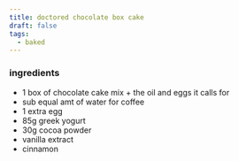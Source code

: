 ```yaml
---
title: doctored chocolate box cake
draft: false
tags:
  - baked
---
```


### ingredients
- 1 box of chocolate cake mix + the oil and eggs it calls for
- sub equal amt of water for coffee
- 1 extra egg
- 85g greek yogurt
- 30g cocoa powder
- vanilla extract
- cinnamon
